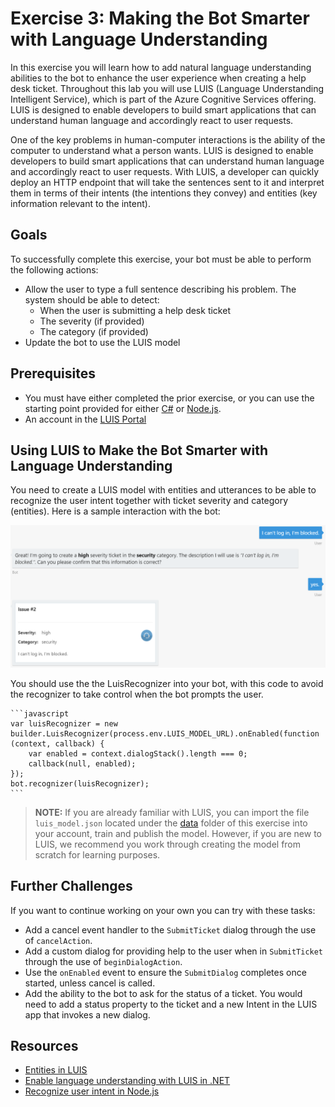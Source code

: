 # Exercise 3: Making the Bot Smarter with Language Understanding

In this exercise you will learn how to add natural language understanding abilities to the bot to enhance the user experience when creating a help desk ticket. Throughout this lab you will use LUIS (Language Understanding Intelligent Service), which is part of the Azure Cognitive Services offering. LUIS is designed to enable developers to build smart applications that can understand human language and accordingly react to user requests.

One of the key problems in human-computer interactions is the ability of the computer to understand what a person wants. LUIS is designed to enable developers to build smart applications that can understand human language and accordingly react to user requests. With LUIS, a developer can quickly deploy an HTTP endpoint that will take the sentences sent to it and interpret them in terms of their intents (the intentions they convey) and entities (key information relevant to the intent).

## Goals

To successfully complete this exercise, your bot must be able to perform the following actions:

- Allow the user to type a full sentence describing his problem. The system should be able to detect:
  - When the user is submitting a help desk ticket
  - The severity (if provided)
  - The category (if provided)
- Update the bot to use the LUIS model

## Prerequisites

* You must have either completed the prior exercise, or you can use the starting point provided for either [C#](./CSharp/exercise2-TicketSubmissionDialog) or [Node.js](./Node/exercise2-TicketSubmissionDialog).
* An account in the [LUIS Portal](https://www.luis.ai)

## Using LUIS to Make the Bot Smarter with Language Understanding

You need to create a LUIS model with entities and utterances to be able to recognize the user intent together with ticket severity and category (entities). Here is a sample interaction with the bot:

![exercise3-dialog](./Node/images/exercise3-dialog.png)

You should use the the LuisRecognizer into your bot, with this code to avoid the recognizer to take control when the bot prompts the user.

    ```javascript
    var luisRecognizer = new builder.LuisRecognizer(process.env.LUIS_MODEL_URL).onEnabled(function (context, callback) {
        var enabled = context.dialogStack().length === 0;
        callback(null, enabled);
    });
    bot.recognizer(luisRecognizer);
    ```

> **NOTE:** If you are already familiar with LUIS, you can import the file `luis_model.json` located under the [data](./exercise3-LuisDialog/data) folder of this exercise into your account, train and publish the model. However, if you are new to LUIS, we recommend you work through creating the model from scratch for learning purposes.

## Further Challenges

If you want to continue working on your own you can try with these tasks:

* Add a cancel event handler to the `SubmitTicket` dialog through the use of `cancelAction`.
* Add a custom dialog for providing help to the user when in `SubmitTicket` through the use of `beginDialogAction`.
* Use the `onEnabled` event to ensure the `SubmitDialog` completes once started, unless cancel is called.
* Add the ability to the bot to ask for the status of a ticket. You would need to add a status property to the ticket and a new Intent in the LUIS app that invokes a new dialog.

## Resources

- [Entities in LUIS](https://docs.microsoft.com/en-us/azure/cognitive-services/LUIS/luis-concept-entity-types)
- [Enable language understanding with LUIS in .NET](https://docs.microsoft.com/en-us/bot-framework/dotnet/bot-builder-dotnet-luis-dialogs)
- [Recognize user intent in Node.js](https://docs.microsoft.com/en-us/bot-framework/nodejs/bot-builder-nodejs-recognize-intent)